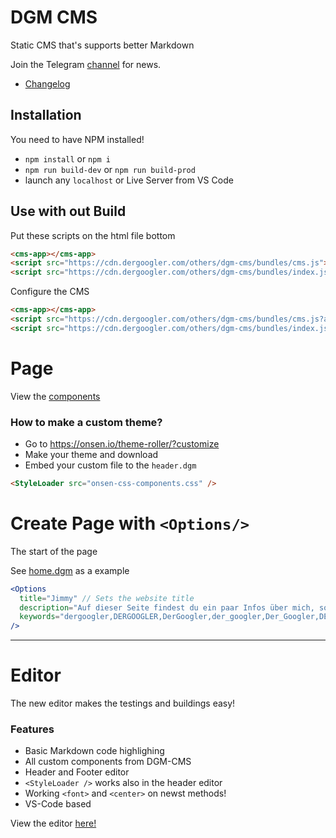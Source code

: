 # DGM CMS

Static CMS that's supports better Markdown

Join the Telegram [channel](https://t.me/dergoogler) for news.

- [Changelog](https://github.com/DerGoogler/dgm-cms/blob/master/CHANGELOG.md)

## Installation

You need to have NPM installed!

- `npm install` or `npm i`
- `npm run build-dev` or `npm run build-prod`
- launch any `localhost` or Live Server from VS Code

## Use with out Build

Put these scripts on the html file bottom

```html
<cms-app></cms-app>
<script src="https://cdn.dergoogler.com/others/dgm-cms/bundles/cms.js"></script>
<script src="https://cdn.dergoogler.com/others/dgm-cms/bundles/index.js"></script>
```

Configure the CMS

```html
<cms-app></cms-app>
<script src="https://cdn.dergoogler.com/others/dgm-cms/bundles/cms.js?afterTitle= | Google - Support&platform=ios"></script>
<script src="https://cdn.dergoogler.com/others/dgm-cms/bundles/index.js"></script>
```

# Page

View the [components](https://github.com/DerGoogler/dgm-cms/blob/master/COMPONENTS.md)

### How to make a custom theme?

- Go to https://onsen.io/theme-roller/?customize
- Make your theme and download
- Embed your custom file to the `header.dgm`

```html
<StyleLoader src="onsen-css-components.css" />
```

# Create Page with `<Options/>`

The start of the page

See [home.dgm](https://github.com/DerGoogler/dgm-cms/blob/master/pages/home.dgm) as a example

```jsx
<Options
  title="Jimmy" // Sets the website title
  description="Auf dieser Seite findest du ein paar Infos über mich, sowie meinen Musik Geschmack!" // description for the website
  keywords="dergoogler,DERGOOGLER,DerGoogler,der_googler,Der_Googler,DER_GOOGLER,JIMMY,jimmy,dergoogler.com,www.dergoogler.com" // keyword for the website
/>
```

---

# Editor

The new editor makes the testings and buildings easy!

### Features

- Basic Markdown code highlighing
- All custom components from DGM-CMS
- Header and Footer editor
- `<StyleLoader />` works also in the header editor
- Working `<font>` and `<center>` on newst methods!
- VS-Code based

View the editor [here!](https://dergoogler.com/editor/)
